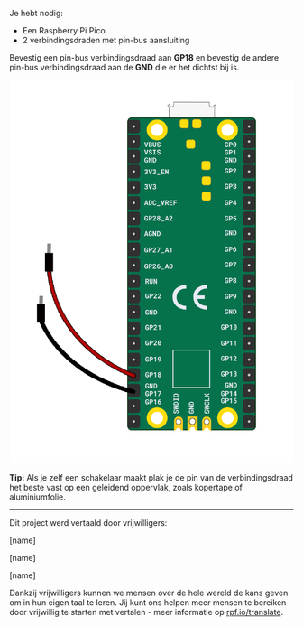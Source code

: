 Je hebt nodig:

+ Een Raspberry Pi Pico
+ 2 verbindingsdraden met pin-bus aansluiting

Bevestig een pin-bus verbindingsdraad aan **GP18** en bevestig de andere pin-bus verbindingsdraad aan de **GND** die er het dichtst bij is.

![Twee pin-bus verbindingsdraden bevestigd aan een Raspberry Pi Pico.](images/crafted-switch-wiring.png)

**Tip:** Als je zelf een schakelaar maakt plak je de pin van de verbindingsdraad het beste vast op een geleidend oppervlak, zoals kopertape of aluminiumfolie.

***
Dit project werd vertaald door vrijwilligers:

[name]

[name]

[name]

Dankzij vrijwilligers kunnen we mensen over de hele wereld de kans geven om in hun eigen taal te leren. Jij kunt ons helpen meer mensen te bereiken door vrijwillig te starten met vertalen - meer informatie op [rpf.io/translate](https://rpf.io/translate).
